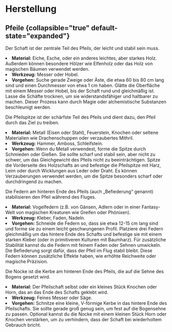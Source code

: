 # Herstellung

<primary-label ref="mechanics"/>

## Pfeile {collapsible="true" default-state="expanded"}

<procedure title="Pfeilherstellung">
<procedure title="1. Schaft herstellen">
<p>Der Schaft ist der zentrale Teil des Pfeils, der leicht und stabil sein muss.</p>

<list>
<li>
<b>Material:</b> Eiche, Esche, oder ein anderes leichtes, aber starkes Holz. Außerdem können besondere Hölzer wie
Elfenholz oder das Holz von magischen Bäumen verwendet werden.
</li>

<li>
<b>Werkzeug:</b> Messer oder Hobel.
</li>

<li>
<b>Vorgehen:</b>
<procedure>
<step>
Suche gerade Zweige oder Äste, die etwa 60 bis 80 cm lang sind und einen Durchmesser von etwa 1 cm haben.
</step>
<step>
Glätte die Oberfläche mit einem Messer oder Hobel, bis der Schaft rund und gleichmäßig ist.
</step>
<step>
Lasse die Schäfte trocknen, um sie widerstandsfähiger und haltbarer zu machen. Dieser Prozess kann durch Magie oder
alchemistische Substanzen beschleunigt werden.
</step>
</procedure>
</li>
</list>
</procedure>

<procedure title="2. Spitze anfertigen">
<p>Die Pfeilspitze ist der schärfste Teil des Pfeils und dient dazu, den Pfeil durch das Ziel zu treiben.</p>

<list>
<li>
<b>Material:</b> Metall (Eisen oder Stahl), Feuerstein, Knochen oder seltene Materialien wie Drachenschuppen oder
verzaubertes Mithril.
</li>

<li>
<b>Werkzeug:</b> Hammer, Amboss, Schleifstein.
</li>

<li>
<b>Vorgehen:</b>
<procedure>
<step>
Wenn du Metall verwendest, forme die Spitze durch Schmieden oder Gießen. Sie sollte scharf und stabil sein, aber nicht
zu schwer, um das Gleichgewicht des Pfeils nicht zu beeinträchtigen.
</step>
<step>
Spitze die Vorderseite des Holzschafts an und befestige die Pfeilspitze mit Harz, Leim oder durch Wicklungen aus Leder
oder Draht. Es können Verzauberungen verwendet werden, um die Spitze besonders scharf oder durchdringend zu machen.
</step>
</procedure>
</li>
</list>
</procedure>

<procedure title="3. Befiederung anbringen">
<p>Die Federn am hinteren Ende des Pfeils (auch „Befiederung“ genannt) stabilisieren den Pfeil während des Fluges.</p>

<list>
<li>
<b>Material:</b> Vogelfedern (z.B. von Gänsen, Adlern oder in einer Fantasy-Welt von magischen Kreaturen wie Greifen
oder Phönixen).
</li>

<li>
<b>Werkzeug:</b> Kleber, Faden, Nadeln.
</li>

<li>
<b>Vorgehen:</b>
<procedure>
<step>
Schneide die Federn so, dass sie etwa 12-15 cm lang sind und forme sie zu einem leicht geschwungenen Profil.
</step>
<step>
Platziere drei Federn gleichmäßig um das hintere Ende des Schafts und befestige sie mit einem starken Kleber (oder in
primitiveren Kulturen mit Baumharz). Für zusätzliche Stabilität kannst du die Federn mit feinem Faden oder Sehnen
umwickeln.
</step>
<step>
Die Befiederung sorgt dafür, dass der Pfeil im Flug stabil bleibt. Diese Federn können zusätzliche Effekte haben, wie
erhöhte Reichweite oder magische Präzision.
</step>
</procedure>
</li>
</list>
</procedure>

<procedure title="4. Nocke schnitzen">
<p>Die Nocke ist die Kerbe am hinteren Ende des Pfeils, die auf die Sehne des Bogens gesetzt wird.</p>

<list>
<li>
<b>Material:</b> Der Pfeilschaft selbst oder ein kleines Stück Knochen oder Horn, das an das Ende des Schafts geklebt
wird.
</li>

<li>
<b>Werkzeug:</b> Feines Messer oder Säge.
</li>

<li>
<b>Vorgehen:</b>
<procedure>
<step>
Schnitze eine kleine, V-förmige Kerbe in das hintere Ende des Pfeilschafts. Sie sollte gerade groß genug sein, um fest
auf die Bogensehne zu passen.
</step>
<step>
Optional kannst du die Nocke mit einem kleinen Stück Horn oder Knochen verstärken, um zu verhindern, dass der Schaft
bei wiederholtem Gebrauch bricht.
</step>
</procedure>
</li>
</list>
</procedure>
</procedure>
